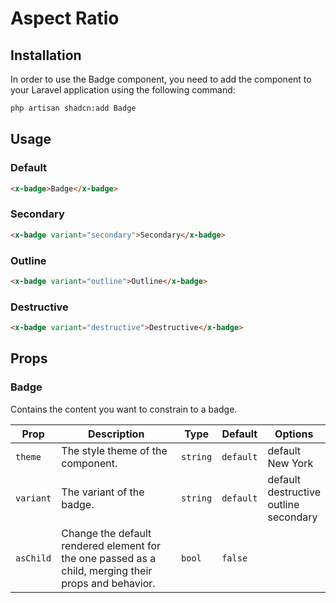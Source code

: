 # Aspect Ratio

## Installation

In order to use the Badge component, you need to add the component to your Laravel application using the following command:

```bash
php artisan shadcn:add Badge
```

## Usage

### Default

```html
<x-badge>Badge</x-badge>
```

### Secondary

```html
<x-badge variant="secondary">Secondary</x-badge>
```

### Outline

```html
<x-badge variant="outline">Outline</x-badge>
```

### Destructive

```html
<x-badge variant="destructive">Destructive</x-badge>
```

## Props

### Badge

Contains the content you want to constrain to a badge.

| Prop      | Description                                                                                          | Type     | Default   | Options                                                 |
|-----------|------------------------------------------------------------------------------------------------------|----------|-----------|---------------------------------------------------------|
| `theme`   | The style theme of the component.                                                                    | `string` | `default` | default <br/> New York                                  |
| `variant` | The variant of the badge.                                                                            | `string` | `default` | default <br/> destructive <br/> outline <br/> secondary |
| `asChild` | Change the default rendered element for the one passed as a child, merging their props and behavior. | `bool`   | `false`   |                                                         |